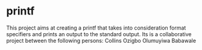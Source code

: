 # printf
This project aims at creating a printf that takes into consideration format specifiers and prints an output to the standard output.
Its is a collaborative project between the following persons:
Collins Ozigbo
Olumuyiwa Babawale
